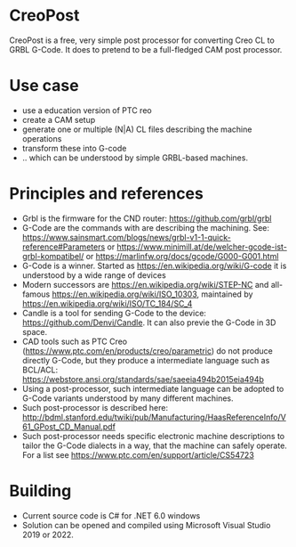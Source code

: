 # CreoPost

CreoPost is a free, very simple post processor for converting Creo CL to GRBL G-Code.
It does to pretend to be a full-fledged CAM post processor.

# Use case

* use a education version of PTC reo
* create a CAM setup
* generate one or multiple (N|A) CL files describing the machine operations
* transform these into G-code
* .. which can be understood by simple GRBL-based machines.

# Principles and references

* Grbl is the firmware for the CND router: https://github.com/grbl/grbl
* G-Code are the commands with are describing the machining. See: https://www.sainsmart.com/blogs/news/grbl-v1-1-quick-reference#Parameters or https://www.minimill.at/de/welcher-gcode-ist-grbl-kompatibel/ or https://marlinfw.org/docs/gcode/G000-G001.html
* G-Code is a winner. Started as https://en.wikipedia.org/wiki/G-code it is understood by a wide range of devices
* Modern successors are https://en.wikipedia.org/wiki/STEP-NC and all-famous https://en.wikipedia.org/wiki/ISO_10303, maintained by https://en.wikipedia.org/wiki/ISO/TC_184/SC_4
* Candle is a tool for sending G-Code to the device: https://github.com/Denvi/Candle. It can also previe the G-Code in 3D space.
* CAD tools such as PTC Creo (https://www.ptc.com/en/products/creo/parametric) do not produce directly G-Code, but they produce a intermediate language such as BCL/ACL: https://webstore.ansi.org/standards/sae/saeeia494b2015eia494b
* Using a post-processor, such intermediate language can be adopted to G-Code variants understood by many different machines. 
* Such post-processor is described here: http://bdml.stanford.edu/twiki/pub/Manufacturing/HaasReferenceInfo/V61_GPost_CD_Manual.pdf
* Such post-processor needs specific electronic machine descriptions to tailor the G-Code dialects in a way, that the machine can safely operate. For a list see https://www.ptc.com/en/support/article/CS54723

# Building

* Current source code is C# for .NET 6.0 windows
* Solution can be opened and compiled using Microsoft Visual Studio 2019 or 2022.
